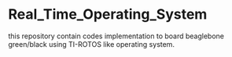 # Real_Time_Operating_System
this repository contain codes implementation to board beaglebone green/black using TI-ROTOS like operating system.
